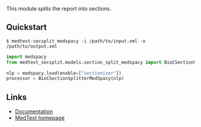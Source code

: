 This module splits the report into sections. 

## Quickstart

```shell
$ medtext-secsplit medspacy -i /path/to/input.xml -o /path/to/output.xml
```

```python
import medspacy
from medtext_secsplit.models.section_split_medspacy import BioCSectionSplitterMedSpacy

nlp = medspacy.load(enable=["sectionizer"])
processor = BioCSectionSplitterMedSpacy(nlp)
```

## Links

* [Documentation](https://radtext.readthedocs.io/en/latest/index.html)
* [MedText homepage](https://github.com/bionlplab/radtext)

